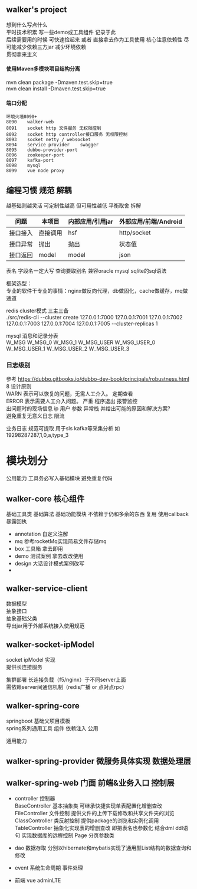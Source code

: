 ## walker's project  
想到什么写点什么  
平时技术积累 写一些demo或工具组件 记录于此  
后续需要用的时候 可快速捡起来 或者 直接拿去作为工具使用
核心注意依赖性 尽可能减少依赖三方jar 减少环境依赖  
贯彻拿来主义  

#### 使用Maven多模块项目结构分离  
mvn clean package -Dmaven.test.skip=true  
mvn clean install -Dmaven.test.skip=true  

#### 端口分配  
``` 
环境火墙8090+
8090    walker-web
8091    socket http 文件服务 无权限控制
8092    socket http controller接口服务 无权限控制
8093    socket netty / websocket
8094    service provider    swagger
8095    dubbo-provider-port 
8096    zookeeper-port
8097    kafka-port
8098    mysql 
8099    vue node proxy
``` 
## 编程习惯 规范  解耦
越基础则越灵活 可定制性越高 但可用性越低 平衡取舍 拆解

问题   |   本项目   |   内部应用/引用jar   |   外部应用/前端/Android 
--- |   --- |   --- |   ---
接口接入 |   直接调用 |   hsf |   http/socket
接口异常 |   抛出 |   抛出 |   状态值 
接口返回 |   model |   model |   json 

表名 字段名一定大写 查询要取别名 兼容oracle mysql sqlite的sql语法  

框架选型：  
专业的软件干专业的事情：nginx做反向代理，db做固化，cache做缓存，mq做通道  


redis cluster模式 三主三备  
./src/redis-cli --cluster create 127.0.0.1:7000 127.0.0.1:7001 127.0.0.1:7002 127.0.0.1:7003 127.0.0.1:7004 127.0.0.1:7005 --cluster-replicas 1

mysql 消息和记录分表  
W_MSG       W_MSG_0		    W_MSG_1
W_MSG_USER  W_MSG_USER_0	W_MSG_USER_1	W_MSG_USER_2	W_MSG_USER_3

### 日志级别  
参考 https://dubbo.gitbooks.io/dubbo-dev-book/principals/robustness.html	8	设计原则  
WARN 表示可以恢复的问题，无需人工介入。 定期查看    
ERROR 表示需要人工介入问题。 严重 程序退出 报警监控    
出问题时的现场信息 ip 用户 参数 异常栈 并给出可能的原因和解决方案?   
避免重复无意义日志  限流   

业务日志  规范可提取 用于sls kafka等采集分析
如  
19298287287,1,0,a,type_3  

# 模块划分  
公用能力 工具务必写入基础模块 避免重复代码

## walker-core 核心组件  
基础工具类
基础算法
基础功能模块
不依赖于仍和多余的东西 复用 使用callback暴露回执

* annotation 自定义注解 
* mq 参考rocketMq实现简易文件存储mq
* box 工具箱 拿去即用
* demo 测试案例 拿去改改使用
* design 大话设计模式案例改写
* 
## walker-service-client  
数据模型  
抽象接口  
抽象基础父类  
导出jar用于外部系统接入使用规范  
  
## walker-socket-ipModel  
socket ipModel 实现  
提供长连接服务  

集群部署 长连接负载（f5/nginx）于不同server上面  
需依赖server间通信机制（redis广播 or 点对点rpc）  


## walker-spring-core  
springboot 基础父项目模板  
spring系列通用工具 组件 依赖注入 公用  

通用能力  


## walker-spring-provider 微服务具体实现 数据处理层

## walker-spring-web 门面 前端&业务入口 控制层
* controller 控制器  
  BaseController 基本抽象类 可继承快捷实现单表配置化增删查改   
  FileController 文件控制 提供文件的上传下载修改和共享文件夹的浏览 
  ClassController 类反射控制    提供package的浏览和实例化调用  
  TableController 抽象化实现表的增删查改 即把表名也参数化 结合dml ddl语句 实现数据库的远程控制 Page 分页参数类 
  

* dao 数据存取 分别以hibernate和mybatis实现了通用型List<Map>结构的数据查询和修改  

* event  系统生命周期 事件处理  
* 前端 vue adminLTE   






